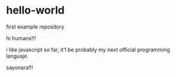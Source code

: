 # hello-world
first example repository

hi humans!!!

i like javascript so far, it'l be probably my next official programming languaje.

sayonara!!!

